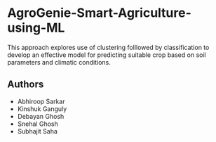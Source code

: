 # AgroGenie-Smart-Agriculture-using-ML
This approach explores use of clustering folllowed by classification to develop an effective model for predicting suitable crop based on soil parameters and climatic conditions.

## Authors

- Abhiroop Sarkar
- Kinshuk Ganguly
- Debayan Ghosh
- Snehal Ghosh
- Subhajit Saha
